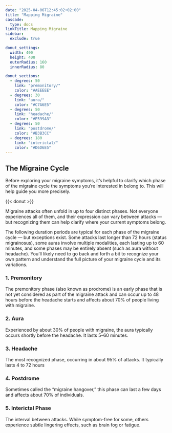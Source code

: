 ```yaml
---
date: "2025-04-06T12:45:02+02:00"
title: "Mapping Migraine"
cascade:
  type: docs
linkTitle: Mapping Migraine
sidebar:
  exclude: true

donut_settings:
  width: 400
  height: 400
  outerRadius: 160
  innerRadius: 80

donut_sections:
  - degrees: 50
    link: "premonitory/"
    color: "#AEEEEE"
  - degrees: 30
    link: "aura/"
    color: "#C7A6E5"
  - degrees: 50
    link: "headache/"
    color: "#E599A3"
  - degrees: 50
    link: "postdrome/"
    color: "#B3B3CC"
  - degrees: 180
    link: "interictal/"
    color: "#D6D6E5"
---
```



## The Migraine Cycle

Before exploring your migraine symptoms, it’s helpful to clarify which phase of the migraine cycle the symptoms you’re interested in belong to.
This will help guide you more precisely.

{{< donut >}}

Migraine attacks often unfold in up to four distinct phases. Not everyone experiences all of them, and their expression can vary between attacks — but recognizing them can help clarify where your current symptoms belong.

The following duration periods are typical for each phase of the migraine cycle — but exceptions exist. Some attacks last longer than 72 hours (status migrainosus), some auras involve multiple modalities, each lasting up to 60 minutes, and some phases may be entirely absent (such as aura without headache).
You’ll likely need to go back and forth a bit to recognize your own pattern and understand the full picture of your migraine cycle and its variations.

### 1. Premonitory
The premonitory phase (also known as prodrome) is an early phase that is not yet considered as part of the migraine attack and can occur up to 48 hours before the headache starts and affects about 70% of people living with migraine.


### 2. Aura
Experienced by about 30% of people with migraine, the aura typically occurs shortly before the headache.
It lasts 5–60 minutes. 

### 3. Headache
The most recognized phase, occurring in about 95% of attacks.
It typically lasts 4 to 72 hours

### 4. Postdrome
Sometimes called the “migraine hangover,” this phase can last a few days and affects about 70% of individuals.


### 5. Interictal Phase
The interval between attacks. While symptom-free for some, others experience subtle lingering effects, such as brain fog or fatigue.

<!-- This phase is also important for identifying patterns or triggers. -->
